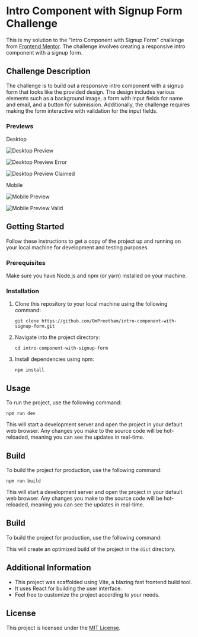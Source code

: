 # Intro Component with Signup Form Challenge

This is my solution to the "Intro Component with Signup Form" challenge from [Frontend Mentor](https://www.frontendmentor.io/challenges/intro-component-with-signup-form-5cf91bd49edda32581d28fd1). The challenge involves creating a responsive intro component with a signup form.

## Challenge Description

The challenge is to build out a responsive intro component with a signup form that looks like the provided design. The design includes various elements such as a background image, a form with input fields for name and email, and a button for submission. Additionally, the challenge requires making the form interactive with validation for the input fields.

### Previews

Desktop

![Desktop Preview](/public/preview-desktop.png)

![Desktop Preview Error](/public/preview-desktop-error.png)

![Desktop Preview Claimed](/public/preview-desktop-claimed.png)

Mobile

![Mobile Preview](/public/preview-mobile.png)

![Mobile Preview Valid](/public/preview-mobile-valid.png)

## Getting Started

Follow these instructions to get a copy of the project up and running on your local machine for development and testing purposes.

### Prerequisites

Make sure you have Node.js and npm (or yarn) installed on your machine.

### Installation

1. Clone this repository to your local machine using the following command:

   ```
   git clone https://github.com/OmPreetham/intro-component-with-signup-form.git
   ```

1. Navigate into the project directory:

   ```
   cd intro-component-with-signup-form
   ```

1. Install dependencies using npm:

   ```
   npm install
   ```

## Usage

To run the project, use the following command:

```
npm run dev
```

This will start a development server and open the project in your default web browser. Any changes you make to the source code will be hot-reloaded, meaning you can see the updates in real-time.

## Build

To build the project for production, use the following command:

```
npm run build
```

This will start a development server and open the project in your default web browser. Any changes you make to the source code will be hot-reloaded, meaning you can see the updates in real-time.

## Build

To build the project for production, use the following command:

This will create an optimized build of the project in the `dist` directory.

## Additional Information

- This project was scaffolded using Vite, a blazing fast frontend build tool.
- It uses React for building the user interface.
- Feel free to customize the project according to your needs.

## License

This project is licensed under the [MIT License](LICENSE).

